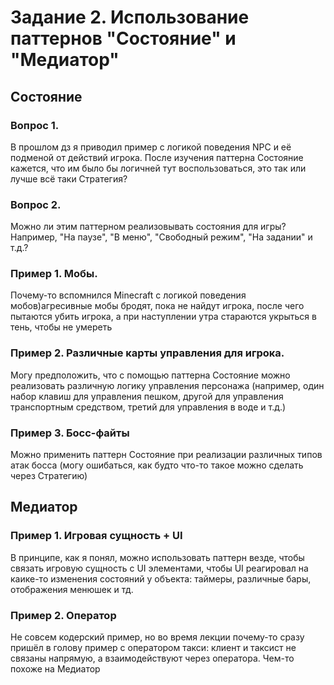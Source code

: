 # Задание 2. Использование паттернов "Состояние" и "Медиатор"

## Состояние
### Вопрос 1.
В прошлом дз я приводил пример с логикой поведения NPC и её подменой от действий игрока. После изучения паттерна Состояние кажется, что им было бы логичней тут воспользоваться, это так или лучше всё таки Стратегия?
### Вопрос 2.
Можно ли этим паттерном реализовывать состояния для игры? Например, "На паузе", "В меню", "Свободный режим", "На задании" и т.д.?

### Пример 1. Мобы.
Почему-то вспомнился Minecraft с логикой поведения мобов)агресивные мобы бродят, пока не найдут игрока, после чего пытаются убить игрока, а при наступлении утра стараются укрыться в тень, чтобы не умереть
### Пример 2. Различные карты управления для игрока.
Могу предположить, что с помощью паттерна Состояние можно реализовать различную логику управления персонажа (например, один набор клавиш для управления пешком, другой для управления транспортным средством, третий для управления в воде и т.д.)
### Пример 3. Босс-файты
Можно применить паттерн Состояние при реализации различных типов атак босса (могу ошибаться, как будто что-то такое можно сделать через Стратегию)

## Медиатор
### Пример 1. Игровая сущность + UI
В принципе, как я понял, можно использовать паттерн везде, чтобы связать игровую сущность с UI элементами, чтобы UI реагировал на каике-то изменения состояний у объекта: таймеры, различные бары, отображения менюшек и тд.
### Пример 2. Оператор
Не совсем кодерский пример, но во время лекции почему-то сразу пришёл в голову пример с оператором такси: клиент и таксист не связаны напрямую, а взаимодействуют через оператора. Чем-то похоже на Медиатор 